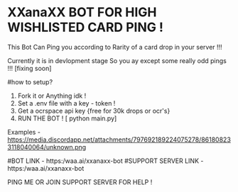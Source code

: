 # XXanaXX BOT FOR HIGH WISHLISTED CARD PING !

This Bot Can Ping you according to Rarity of a card drop in your server !!!

Currently it is in devlopment stage So you ay except some really odd pings !!! [fixing soon]

#how to setup?

1. Fork it or Anything  idk !
2. Set a .env file with a key - token !
3. Get a ocrspace api key {free for 30k drops or ocr's}
4. RUN THE BOT ! [ python main.py]

Examples - 
https://media.discordapp.net/attachments/797692189224075278/861808233118040064/unknown.png


#BOT LINK - 
https:/waa.ai/xxanaxx-bot
#SUPPORT SERVER LINK -
https:/waa.ai/xxanaxx-bot

PING ME OR JOIN SUPPORT SERVER FOR HELP !
